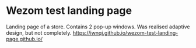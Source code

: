 # Wezom test landing page
Landing page of a store. Contains 2 pop-up windows. Was realised adaptive design, but not completely.
https://iwnqi.github.io/wezom-test-landing-page.github.io/
